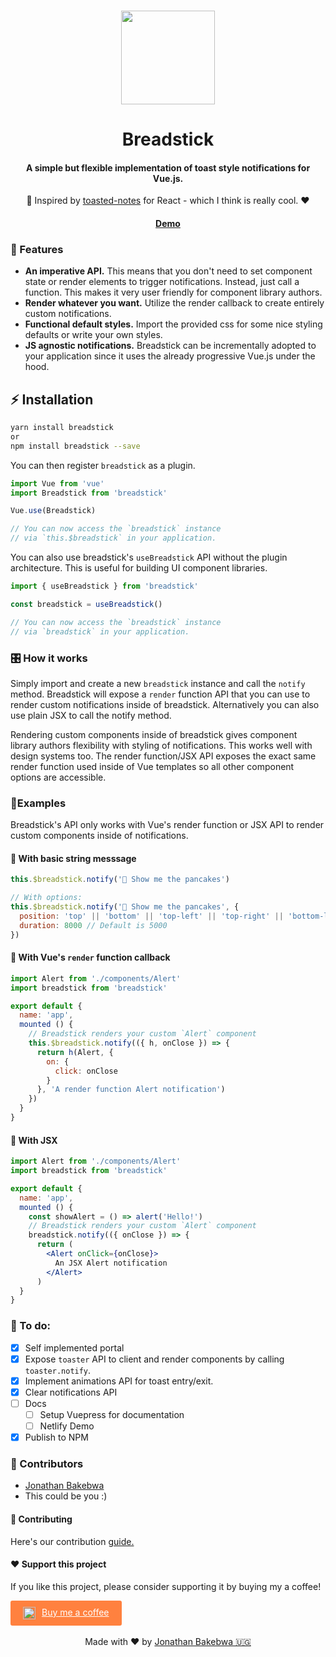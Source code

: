 <br />
<p align="center">
  <image src="https://res.cloudinary.com/xtellar/image/upload/v1573767816/breadstick/breadstick-logo_r6fnan.png" width="150px">
</p>
<h1 align="center">Breadstick</h1>
<h4 align="center">A simple but flexible implementation of toast style notifications for Vue.js.</h4>
<p align="center">🌟 Inspired by <a target="_blank" href="https://github.com/bmcmahen/toasted-notes">toasted-notes</a> for React - which I think is really cool. ❤️</p>

<h4 align="center"><a href="https://breadstick.netlify.com" target="_blank">Demo</a></h4>

### 🌟 Features
- **An imperative API.** This means that you don't need to set component state or render elements to trigger notifications. Instead, just call a function. This makes it very user friendly for component library authors.
- **Render whatever you want.** Utilize the render callback to create entirely custom notifications.
- **Functional default styles.** Import the provided css for some nice styling defaults or write your own styles.
- **JS agnostic notifications.** Breadstick can be incrementally adopted to your application since it uses the already progressive Vue.js under the hood.

## ⚡️ Installation
```bash
yarn install breadstick
or
npm install breadstick --save
```
You can then register `breadstick` as a plugin.

```js
import Vue from 'vue'
import Breadstick from 'breadstick'

Vue.use(Breadstick)

// You can now access the `breadstick` instance
// via `this.$breadstick` in your application.
```

You can also use breadstick's `useBreadstick` API without the plugin architecture. This is useful for building UI component libraries.

```js
import { useBreadstick } from 'breadstick'

const breadstick = useBreadstick()

// You can now access the `breadstick` instance
// via `breadstick` in your application.
```

### 🎛 How it works
Simply import and create a new `breadstick` instance and call the `notify` method. Breadstick will expose a `render` function API that you can use to render custom notifications inside of breadstick. Alternatively you can also use plain JSX to call the notify method.

Rendering custom components inside of breadstick gives component library authors flexibility with styling of notifications. This works well with design systems too. The render function/JSX API exposes the exact same render function used inside of Vue templates so all other component options are accessible.

### 🤖Examples
Breadstick's API only works with Vue's render function or JSX API to render custom components inside of notifications.

#### 🍊 With basic string messsage
```js
this.$breadstick.notify('🥞 Show me the pancakes')

// With options:
this.$breadstick.notify('🥞 Show me the pancakes', {
  position: 'top' || 'bottom' || 'top-left' || 'top-right' || 'bottom-left' || 'bottom-right',
  duration: 8000 // Default is 5000
})
```

#### 🌮 With Vue's `render` function callback
```js
import Alert from './components/Alert'
import breadstick from 'breadstick'

export default {
  name: 'app',
  mounted () {
    // Breadstick renders your custom `Alert` component
    this.$breadstick.notify(({ h, onClose }) => {
      return h(Alert, {
        on: {
          click: onClose
        }
      }, 'A render function Alert notification')
    })
  }
}
```

#### 🚚 With JSX
```jsx
import Alert from './components/Alert'
import breadstick from 'breadstick'

export default {
  name: 'app',
  mounted () {
    const showAlert = () => alert('Hello!')
    // Breadstick renders your custom `Alert` component
    breadstick.notify(({ onClose }) => {
      return (
        <Alert onClick={onClose}>
          An JSX Alert notification
        </Alert>
      )
  }
}
```

### 🔖 To do:
- [x] Self implemented portal
- [x] Expose `toaster` API to client and render components by calling `toaster.notify`.
- [x] Implement animations API for toast entry/exit.
- [x] Clear notifications API
- [ ] Docs
  - [ ] Setup Vuepress for documentation
  - [ ] Netlify Demo
- [x] Publish to NPM

### 🦑 Contributors
- [Jonathan Bakebwa](https://twitter.com/codebender828)
- This could be you :)

#### 🤝 Contributing
Here's our contribution [guide.](./.github/CONTRIBUTING.md)

#### ❤️ Support this project
If you like this project, please consider supporting it by buying my a coffee!

<a style="background: #FF813F; color: white; padding: 10px 20px; border-radius: 3px; display: inline-flex;" target="_blank" href="https://www.buymeacoffee.com/dIlWof6x5">
  <img style="margin-right: 10px; height: 20px;" src="https://cdn.buymeacoffee.com/buttons/bmc-new-btn-logo.svg" alt="Buy me a coffee">
  <span>Buy me a coffee</span>
</a>

<center>
  <br>
  Made with ❤️ by <a target="_blank" href="https://twitter.com/codebender828">Jonathan Bakebwa 🇺🇬</a>
</center>
